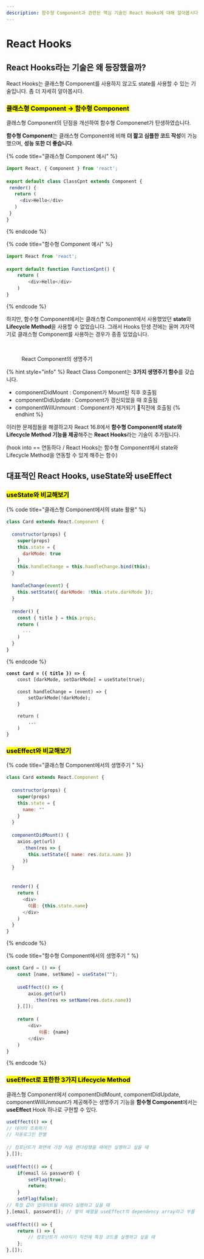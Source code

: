 ```yaml
---
description: 함수형 Component과 관련된 핵심 기술인 React Hooks에 대해 알아봅시다.
---
```


# React Hooks

## React Hooks라는 기술은 왜 등장했을까?

React Hooks는 클래스형 Component를 사용하지 않고도 state를 사용할 수 있는 기술입니다. 좀 더 자세히 알아봅시다.&#x20;

### <mark style="background-color:yellow;">클래스형 Component -> 함수형 Component</mark>

클래스형 Component의 단점을 개선하여 함수형 Componenet가 탄생하였습니다.&#x20;

**함수형 Component**는 클래스형 Component에 비해 **더 짧고 심플한 코드 작성**이 가능했으며, **성능 또한 더 좋습니다**.&#x20;

{% code title="클래스형 Component 예시" %}
```javascript
import React, { Component } from 'react';

export default class ClassCpnt extends Component {
 render() {
   return (
     <div>Hello</div>
   )
 }
}
```
{% endcode %}

{% code title="함수형 Component 예시" %}
```javascript
import React from 'react';

export default function FunctionCpnt() {
    return (
        <div>Hello</div>
    )
}
```
{% endcode %}



하지만, 함수형 Component에서는 클래스형 Component에서 사용했었던 **state**와 **Lifecycle Method**을 사용할 수 없었습니다. 그래서 Hooks 탄생 전에는 울며 겨자먹기로 클래스형 Component를 사용하는 경우가 종종 있었습니다.&#x20;

<figure><img src="../.gitbook/assets/스크린샷 2022-12-07 오후 5.54.24.png" alt=""><figcaption><p>React Component의 생명주기</p></figcaption></figure>

{% hint style="info" %}
React Class Component는 **3가지 생명주기 함수**를 갖습니다.&#x20;

* componentDidMount : Component가 Mount된 직후 호출됨
* componentDidUpdate : Component가 갱신되었을 때 호출됨
* componentWillUnmount : Component가 제거되기 직전에 호출됨
{% endhint %}



이러한 문제점들을 해결하고자 React 16.8에서 **함수형 Component에 state와 Lifecycle Method 기능을 제공**해주는 **React Hooks**라는 기술이 추가됩니다.&#x20;

(hook into == 연동하다 / React Hooks는 함수형 Component에서 state와 Lifecycle Method을 연동할 수 있게 해주는 함수)&#x20;



## 대표적인 React Hooks, useState와 useEffect

### <mark style="background-color:yellow;">useState와 비교해보기</mark>

{% code title="클래스형 Component에서의 state 활용" %}
```javascript
class Card extends React.Component {
  
  constructor(props) {
    super(props)
    this.state = { 
      darkMode: true
    }
    this.handleChange = this.handleChange.bind(this);
  }
  
  handleChange(event) {
    this.setState({ darkMode: !this.state.darkMode });
  }
  
  render() {
    const { title } = this.props;
    return (
      ...
    )
  }
}
```
{% endcode %}

<pre class="language-javascript" data-title="함수형 Component에서의 state 활용"><code class="lang-javascript"><strong>const Card = ({ title }) => {
</strong>    const [darkMode, setDarkMode] = useState(true);
    
    const handleChange = (event) => {
        setDarkMode(!darkMode);
    }
    
    return (
        ...
    )
}
</code></pre>



### <mark style="background-color:yellow;">useEffect와 비교해보기</mark>

{% code title="클래스형 Component에서의 생명주기 " %}
```javascript
class Card extends React.Component {
  
  constructor(props) {
    super(props)
    this.state = { 
      name: ""
    }
  }
  
  componentDidMount() {
    axios.get(url)
      .then(res => {
        this.setState({ name: res.data.name })
      })
  }
  
  
  render() {
    return (
      <div>
        이름: {this.state.name}
      </div>
    )
  }
}
```
{% endcode %}

{% code title="함수형 Component에서의 생명주기 " %}
```javascript
const Card = () => {
    const [name, setName] = useState("");
    
    useEffect(() => {
        axios.get(url)
          .then(res => setName(res.data.name))
    },[]);
    
    return (
        <div>
            이름: {name}
        </div>
    )
}
```
{% endcode %}



### <mark style="background-color:yellow;">useEffect로 표한한 3가지 Lifecycle Method</mark>

클래스형 Component에서 componentDidMount, componentDidUpdate, componentWillUnmount가 제공해주는 생명주기 기능을 **함수형 Component**에서는 **useEffect** Hook 하나로 구현할 수 있다.&#x20;

```javascript
useEffect(() => {
// 데이터 조회하기
// 자동로그인 판별

// 컴포넌트가 화면에 가장 처음 렌더링됐을 때에만 실행하고 싶을 때
},[]);

useEffect(() => {
	if(email && password) {
		setFlag(true);
		return;
	}
	setFlag(false);
// 특정 값이 업데이트될 때마다 실행하고 싶을 때
},[email, password]); // 옆의 배열을 useEffect의 dependency array라고 부름

useEffect(() => {
	return () => {
		// 컴포넌트가 사라지기 직전에 특정 코드를 실행하고 싶을 때
	};
},[]);
```



